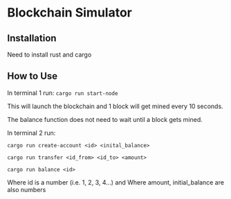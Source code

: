 # Blockchain Simulator

## Installation

Need to install rust and cargo

## How to Use

In terminal 1 run: `cargo run start-node`

This will launch the blockchain and 1 block will get mined every 10 seconds.

The balance function does not need to wait until a block gets mined.

In terminal 2 run:

`cargo run create-account <id> <inital_balance>`

`cargo run transfer <id_from> <id_to> <amount>`

`cargo run balance <id>`


Where id is a number (i.e. 1, 2, 3, 4...) 
  and
Where amount, initial_balance are also numbers
